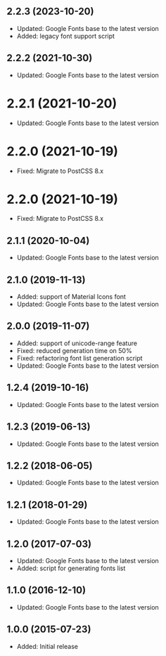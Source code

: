 ## 2.2.3 (2023-10-20)

- Updated: Google Fonts base to the latest version
- Added: legacy font support script

## 2.2.2 (2021-10-30)

- Updated: Google Fonts base to the latest version

# 2.2.1 (2021-10-20)

- Updated: Google Fonts base to the latest version

# 2.2.0 (2021-10-19)

- Fixed: Migrate to PostCSS 8.x

# 2.2.0 (2021-10-19)

- Fixed: Migrate to PostCSS 8.x

## 2.1.1 (2020-10-04)

- Updated: Google Fonts base to the latest version

## 2.1.0 (2019-11-13)

- Added: support of Material Icons font
- Updated: Google Fonts base to the latest version


## 2.0.0 (2019-11-07)

- Added: support of unicode-range feature
- Fixed: reduced generation time on 50%
- Fixed: refactoring font list generation script
- Updated: Google Fonts base to the latest version


## 1.2.4 (2019-10-16)

- Updated: Google Fonts base to the latest version

## 1.2.3 (2019-06-13)

- Updated: Google Fonts base to the latest version

## 1.2.2 (2018-06-05)

- Updated: Google Fonts base to the latest version

## 1.2.1 (2018-01-29)

- Updated: Google Fonts base to the latest version

## 1.2.0 (2017-07-03)

- Updated: Google Fonts base to the latest version
- Added: script for generating fonts list

## 1.1.0 (2016-12-10)

- Updated: Google Fonts base to the latest version

## 1.0.0 (2015-07-23)

- Added: Initial release
